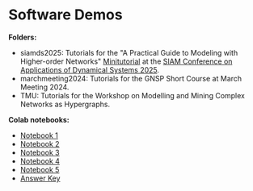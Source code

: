 # Software Demos

**Folders:**

* siamds2025: Tutorials for the "A Practical Guide to Modeling with Higher-order Networks" [Minitutorial](https://www.siam.org/conferences-events/siam-conferences/ds25/program/minitutorials/) at the [SIAM Conference on Applications of Dynamical Systems 2025](https://www.siam.org/conferences-events/siam-conferences/ds25/).
* marchmeeting2024: Tutorials for the GNSP Short Course at March Meeting 2024.
* TMU: Tutorials for the Workshop on Modelling and Mining Complex Networks as Hypergraphs.

**Colab notebooks:**
* [Notebook 1](https://colab.research.google.com/drive/19auEkGXNmdX3vY530mhAyvqFZ_aoiZDs?usp=drive_link)
* [Notebook 2](https://colab.research.google.com/drive/11Mla9Efsk5cvd-MF_SROmODMSI-_qMcH?usp=drive_link)
* [Notebook 3](https://colab.research.google.com/drive/1yGTjjgUKu96OkcTJfEK2YplHUKwRaY8h?usp=drive_link)
* [Notebook 4](https://colab.research.google.com/drive/1XLm-jN5OKRT0PeeUQGs92Bt-5bs5aynL?usp=drive_link)
* [Notebook 5](https://colab.research.google.com/drive/1snq8y1af4uKPLdIgJWgwgfuubC1j1FvH?usp=drive_link)
* [Answer Key](https://colab.research.google.com/drive/18EhwXGi-rqEjrz2rlatC-Dr0FERZLyVF?usp=drive_link)